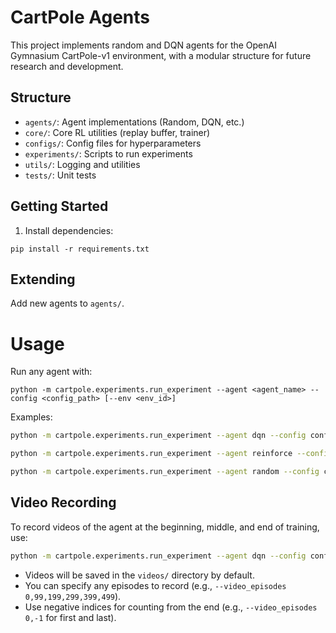 # CartPole Agents

This project implements random and DQN agents for the OpenAI Gymnasium CartPole-v1 environment, with a modular structure for future research and development.

## Structure

- `agents/`: Agent implementations (Random, DQN, etc.)
- `core/`: Core RL utilities (replay buffer, trainer)
- `configs/`: Config files for hyperparameters
- `experiments/`: Scripts to run experiments
- `utils/`: Logging and utilities
- `tests/`: Unit tests

## Getting Started

1. Install dependencies:
```
pip install -r requirements.txt
```

## Extending

Add new agents to `agents/`.

# Usage

Run any agent with: 
```
python -m cartpole.experiments.run_experiment --agent <agent_name> --config <config_path> [--env <env_id>]
```

Examples:
```sh
python -m cartpole.experiments.run_experiment --agent dqn --config configs/dqn_config.yaml
```
```sh
python -m cartpole.experiments.run_experiment --agent reinforce --config configs/reinforce_config.yaml
```
```sh
python -m cartpole.experiments.run_experiment --agent random --config configs/dqn_config.yaml
```

## Video Recording

To record videos of the agent at the beginning, middle, and end of training, use:

```sh
python -m cartpole.experiments.run_experiment --agent dqn --config configs/dqn_config.yaml --video_episodes 0,249,499 --show_plot
```

- Videos will be saved in the `videos/` directory by default.
- You can specify any episodes to record (e.g., `--video_episodes 0,99,199,299,399,499`).
- Use negative indices for counting from the end (e.g., `--video_episodes 0,-1` for first and last).
